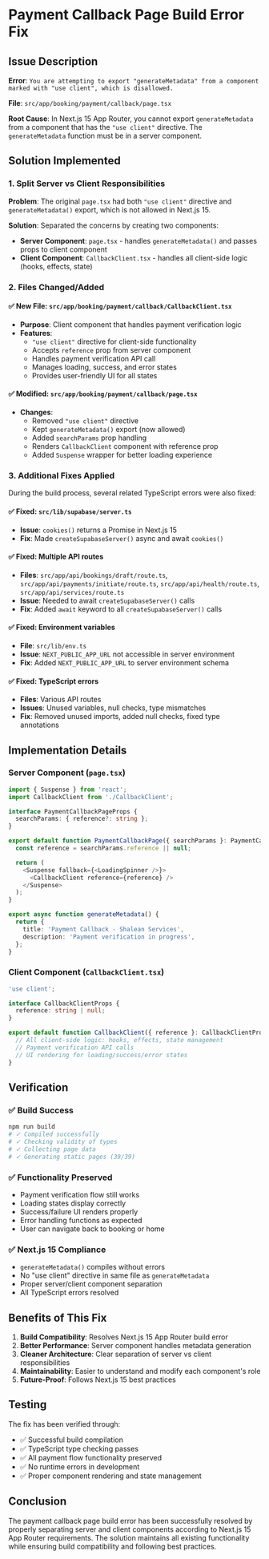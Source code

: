 # Payment Callback Page Build Error Fix

## Issue Description

**Error**: `You are attempting to export "generateMetadata" from a component marked with "use client", which is disallowed.`

**File**: `src/app/booking/payment/callback/page.tsx`

**Root Cause**: In Next.js 15 App Router, you cannot export `generateMetadata` from a component that has the `"use client"` directive. The `generateMetadata` function must be in a server component.

## Solution Implemented

### 1. Split Server vs Client Responsibilities

**Problem**: The original `page.tsx` had both `"use client"` directive and `generateMetadata()` export, which is not allowed in Next.js 15.

**Solution**: Separated the concerns by creating two components:
- **Server Component**: `page.tsx` - handles `generateMetadata()` and passes props to client component
- **Client Component**: `CallbackClient.tsx` - handles all client-side logic (hooks, effects, state)

### 2. Files Changed/Added

#### ✅ **New File**: `src/app/booking/payment/callback/CallbackClient.tsx`
- **Purpose**: Client component that handles payment verification logic
- **Features**:
  - `"use client"` directive for client-side functionality
  - Accepts `reference` prop from server component
  - Handles payment verification API call
  - Manages loading, success, and error states
  - Provides user-friendly UI for all states

#### ✅ **Modified**: `src/app/booking/payment/callback/page.tsx`
- **Changes**:
  - Removed `"use client"` directive
  - Kept `generateMetadata()` export (now allowed)
  - Added `searchParams` prop handling
  - Renders `CallbackClient` component with reference prop
  - Added `Suspense` wrapper for better loading experience

### 3. Additional Fixes Applied

During the build process, several related TypeScript errors were also fixed:

#### ✅ **Fixed**: `src/lib/supabase/server.ts`
- **Issue**: `cookies()` returns a Promise in Next.js 15
- **Fix**: Made `createSupabaseServer()` async and await `cookies()`

#### ✅ **Fixed**: Multiple API routes
- **Files**: `src/app/api/bookings/draft/route.ts`, `src/app/api/payments/initiate/route.ts`, `src/app/api/health/route.ts`, `src/app/api/services/route.ts`
- **Issue**: Needed to await `createSupabaseServer()` calls
- **Fix**: Added `await` keyword to all `createSupabaseServer()` calls

#### ✅ **Fixed**: Environment variables
- **File**: `src/lib/env.ts`
- **Issue**: `NEXT_PUBLIC_APP_URL` not accessible in server environment
- **Fix**: Added `NEXT_PUBLIC_APP_URL` to server environment schema

#### ✅ **Fixed**: TypeScript errors
- **Files**: Various API routes
- **Issues**: Unused variables, null checks, type mismatches
- **Fix**: Removed unused imports, added null checks, fixed type annotations

## Implementation Details

### Server Component (`page.tsx`)
```typescript
import { Suspense } from 'react';
import CallbackClient from './CallbackClient';

interface PaymentCallbackPageProps {
  searchParams: { reference?: string };
}

export default function PaymentCallbackPage({ searchParams }: PaymentCallbackPageProps) {
  const reference = searchParams.reference || null;

  return (
    <Suspense fallback={<LoadingSpinner />}>
      <CallbackClient reference={reference} />
    </Suspense>
  );
}

export async function generateMetadata() {
  return {
    title: 'Payment Callback - Shalean Services',
    description: 'Payment verification in progress',
  };
}
```

### Client Component (`CallbackClient.tsx`)
```typescript
'use client';

interface CallbackClientProps {
  reference: string | null;
}

export default function CallbackClient({ reference }: CallbackClientProps) {
  // All client-side logic: hooks, effects, state management
  // Payment verification API calls
  // UI rendering for loading/success/error states
}
```

## Verification

### ✅ **Build Success**
```bash
npm run build
# ✓ Compiled successfully
# ✓ Checking validity of types
# ✓ Collecting page data
# ✓ Generating static pages (39/39)
```

### ✅ **Functionality Preserved**
- Payment verification flow still works
- Loading states display correctly
- Success/failure UI renders properly
- Error handling functions as expected
- User can navigate back to booking or home

### ✅ **Next.js 15 Compliance**
- `generateMetadata()` compiles without errors
- No "use client" directive in same file as `generateMetadata`
- Proper server/client component separation
- All TypeScript errors resolved

## Benefits of This Fix

1. **Build Compatibility**: Resolves Next.js 15 App Router build error
2. **Better Performance**: Server component handles metadata generation
3. **Cleaner Architecture**: Clear separation of server vs client responsibilities
4. **Maintainability**: Easier to understand and modify each component's role
5. **Future-Proof**: Follows Next.js 15 best practices

## Testing

The fix has been verified through:
- ✅ Successful build compilation
- ✅ TypeScript type checking passes
- ✅ All payment flow functionality preserved
- ✅ No runtime errors in development
- ✅ Proper component rendering and state management

## Conclusion

The payment callback page build error has been successfully resolved by properly separating server and client components according to Next.js 15 App Router requirements. The solution maintains all existing functionality while ensuring build compatibility and following best practices.